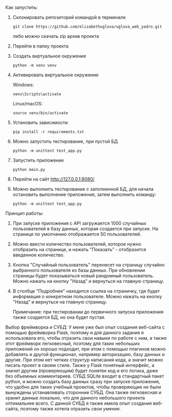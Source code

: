 Как запустить:
1. Склонировать репозиторий командой в терминале 
   
   ```git clone https://github.com/elizabethuglova/uglova_web_yadro.git```

   либо можно скачать zip архив проекта
2. Перейти в папку проекта 
3. Создать виртуальное окружение 
   
   ```python -m venv venv```
4. Активировать виртуальное окружение 
   
   Windows:
   
   ```venv\Scripts\activate```
   
   Linux/macOS:
   
   ```source venv/bin/activate```
5. Установить зависимости 

   ```pip install -r requirements.txt```
6. Можно запустить тестирование, при пустой БД

   ```python -m unittest test_app.py```
8. Запустить приложение
   
   ```python main.py```
9. Перейти на сайт
   http://127.0.0.1:8080/

10. Можно выполнить тестирование с заполненной БД, для начала остановить выполнение приложения, затем выполнить команду:

     ```python -m unittest test_app.py```


Принцип работы:
1. При запуске приложения с API загружается 1000 случайных пользователей в базу данных, которая создается при запуске. На странице по умолчанию отображается 50 пользователей. 
2. Можно ввести количество пользователей, которое нужно отобразить на странице, и нажать "Показать" - отобразится введенное количество.
3. Кнопка "Случайный пользователь" перенесет на страницу случайно выбранного пользователя из базы данных.
   При обновлении страницы будет показываться новый рандомный пользователь.
   Можно нажать на кнопку "Назад" и вернуться на главную страницу.
4. В столбце "Подробнее" находится ссылка на страничку, где будет информация о конкретном пользователе. Можно нажать на кнопку "Назад" и вернуться на главную страницу.
   
   Примечание: при тестировании до первичного запуска приложения также создается БД, но она будет пустая.


Выбор фреймворка и СУБД:
У меня уже был опыт создания веб-сайта с помощью фреймворка Flask, поэтому и для данного задания я использовала его, чтобы отразить свои навыки по работе с ним, а также этот фреймворк легковесный, поэтому для таких небольших приложений он хорошо подходит, при этом с помощью плагинов можно добавлять и другой функционал, например авторизацию, базу данных и другие. При этом нет четких структур написания кода, а значит можно писать проект в своем стиле. Также у Flask понятный интерфейс, а значит другим (проверяющим) будет понятен код и его логика, даже без объемных комментариев.
СУБД SQLite входит в стандартный пакет python, и можно создать базу данных сразу при запуске приложения, что удобно для таких учебный проектов, чтобы проверяющие не были вынуждены устанавливать сторонние СУБД. Она также легковесная и хранит данные локально, что для данного небольшого проекта оптимальнее всего. С данной СУБД я также имела опыт создания веб-сайта, поэтому также хотела отразить свои умения.

